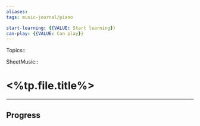 ```yaml
---
aliases: 
tags: music-journal/piano 

start-learning: {{VALUE: Start learning}}
can-play: {{VALUE: Can play}}
---
```

Topics:: 

SheetMusic:: 

# <%tp.file.title%>
---

## Progress
